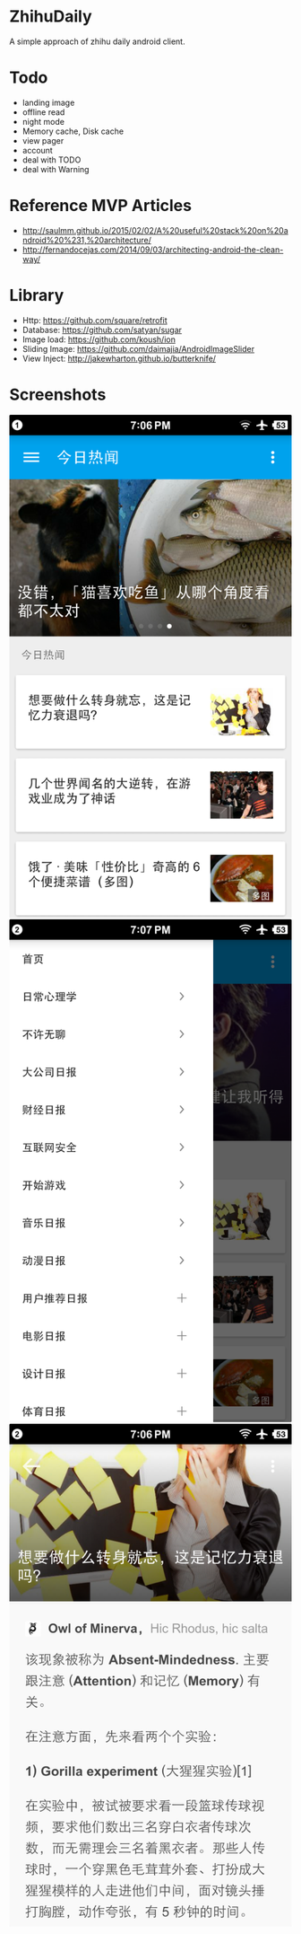 # ZhihuDaily
A simple approach of zhihu daily android client.

# Todo
- landing image
- offline read
- night mode
- Memory cache, Disk cache
- view pager
- account
- deal with TODO
- deal with Warning

# Reference MVP Articles
- http://saulmm.github.io/2015/02/02/A%20useful%20stack%20on%20android%20%231,%20architecture/
- http://fernandocejas.com/2014/09/03/architecting-android-the-clean-way/

# Library
- Http: https://github.com/square/retrofit
- Database: https://github.com/satyan/sugar
- Image load: https://github.com/koush/ion
- Sliding Image: https://github.com/daimajia/AndroidImageSlider
- View Inject: http://jakewharton.github.io/butterknife/

# Screenshots
![screenshot1](https://raw.githubusercontent.com/lct8712/ZhihuDaily/screenshot/screenshot/screenshot1.png)
![screenshot2](https://raw.githubusercontent.com/lct8712/ZhihuDaily/screenshot/screenshot/screenshot2.png)
![screenshot3](https://raw.githubusercontent.com/lct8712/ZhihuDaily/screenshot/screenshot/screenshot3.png)
